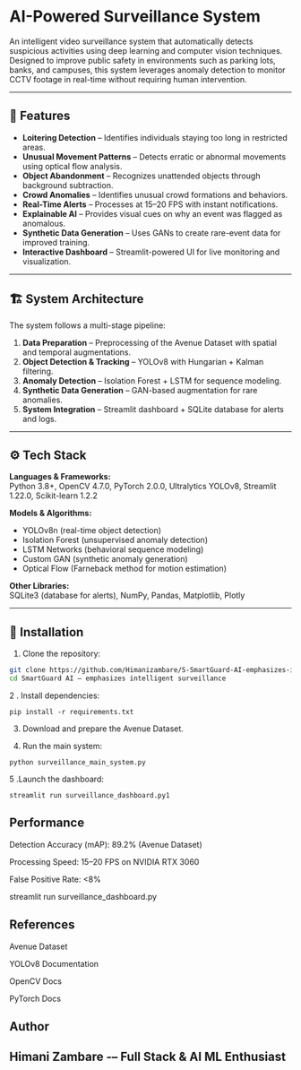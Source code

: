 # AI-Powered Surveillance System

An intelligent video surveillance system that automatically detects suspicious activities using deep learning and computer vision techniques. Designed to improve public safety in environments such as parking lots, banks, and campuses, this system leverages anomaly detection to monitor CCTV footage in real-time without requiring human intervention.

---

## 📌 Features

- **Loitering Detection** – Identifies individuals staying too long in restricted areas.  
- **Unusual Movement Patterns** – Detects erratic or abnormal movements using optical flow analysis.  
- **Object Abandonment** – Recognizes unattended objects through background subtraction.  
- **Crowd Anomalies** – Identifies unusual crowd formations and behaviors.  
- **Real-Time Alerts** – Processes at 15–20 FPS with instant notifications.  
- **Explainable AI** – Provides visual cues on why an event was flagged as anomalous.  
- **Synthetic Data Generation** – Uses GANs to create rare-event data for improved training.  
- **Interactive Dashboard** – Streamlit-powered UI for live monitoring and visualization.  

---

## 🏗️ System Architecture

The system follows a multi-stage pipeline:

1. **Data Preparation** – Preprocessing of the Avenue Dataset with spatial and temporal augmentations.  
2. **Object Detection & Tracking** – YOLOv8 with Hungarian + Kalman filtering.  
3. **Anomaly Detection** – Isolation Forest + LSTM for sequence modeling.  
4. **Synthetic Data Generation** – GAN-based augmentation for rare anomalies.  
5. **System Integration** – Streamlit dashboard + SQLite database for alerts and logs.  

---

## ⚙️ Tech Stack

**Languages & Frameworks:**  
Python 3.8+, OpenCV 4.7.0, PyTorch 2.0.0, Ultralytics YOLOv8, Streamlit 1.22.0, Scikit-learn 1.2.2  

**Models & Algorithms:**  
- YOLOv8n (real-time object detection)  
- Isolation Forest (unsupervised anomaly detection)  
- LSTM Networks (behavioral sequence modeling)  
- Custom GAN (synthetic anomaly generation)  
- Optical Flow (Farneback method for motion estimation)  

**Other Libraries:**  
SQLite3 (database for alerts), NumPy, Pandas, Matplotlib, Plotly  

---

## 🚀 Installation

1. Clone the repository:  
```bash
git clone https://github.com/Himanizambare/S-SmartGuard-AI-emphasizes-intelligent-surveillance
cd SmartGuard AI – emphasizes intelligent surveillance
```

2 . Install dependencies:
```
pip install -r requirements.txt
```
3. Download and prepare the Avenue Dataset.

4. Run the main system:

```python surveillance_main_system.py```


5 .Launch the dashboard:

```streamlit run surveillance_dashboard.py1```

## Performance

Detection Accuracy (mAP): 89.2% (Avenue Dataset)

Processing Speed: 15–20 FPS on NVIDIA RTX 3060

False Positive Rate: <8%

streamlit run surveillance_dashboard.py


## References

Avenue Dataset

YOLOv8 Documentation

OpenCV Docs

PyTorch Docs


## Author
## Himani Zambare -– Full Stack & AI ML Enthusiast
